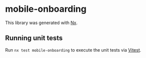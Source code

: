 # mobile-onboarding

This library was generated with [Nx](https://nx.dev).

## Running unit tests

Run `nx test mobile-onboarding` to execute the unit tests via [Vitest](https://vitest.dev/).
